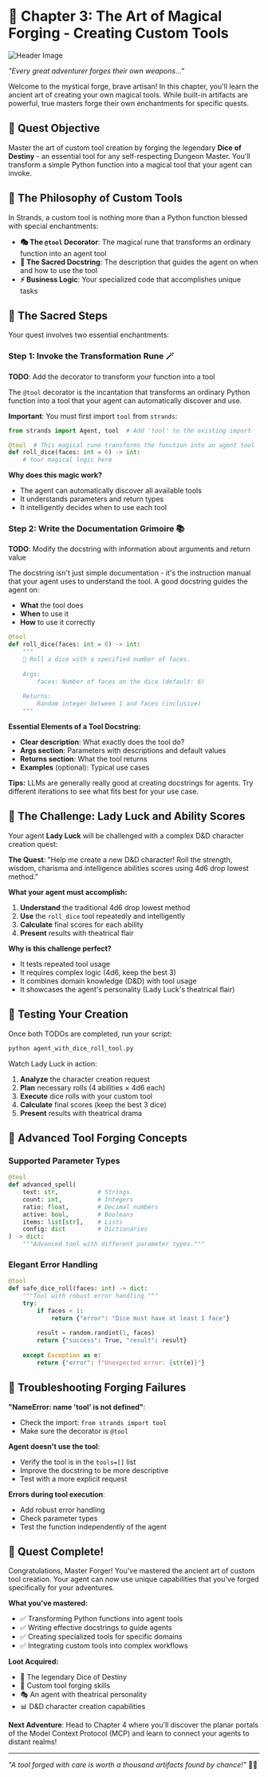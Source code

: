 # 🔨 Chapter 3: The Art of Magical Forging - Creating Custom Tools

![Header Image](../images/header4.jpeg)

_"Every great adventurer forges their own weapons..."_

Welcome to the mystical forge, brave artisan! In this chapter, you'll learn the ancient art of creating your own magical tools. While built-in artifacts are powerful, true masters forge their own enchantments for specific quests.

## 🎯 Quest Objective

Master the art of custom tool creation by forging the legendary **Dice of Destiny** - an essential tool for any self-respecting Dungeon Master. You'll transform a simple Python function into a magical tool that your agent can invoke.

## 🔮 The Philosophy of Custom Tools

In Strands, a custom tool is nothing more than a Python function blessed with special enchantments:

- **🎭 The `@tool` Decorator**: The magical rune that transforms an ordinary function into an agent tool
- **📜 The Sacred Docstring**: The description that guides the agent on when and how to use the tool
- **⚡ Business Logic**: Your specialized code that accomplishes unique tasks

## 📜 The Sacred Steps

Your quest involves two essential enchantments:

### Step 1: Invoke the Transformation Rune 🪄
**TODO**: Add the decorator to transform your function into a tool

The `@tool` decorator is the incantation that transforms an ordinary Python function into a tool that your agent can automatically discover and use.

**Important**: You must first import `tool` from `strands`:

```python
from strands import Agent, tool  # Add 'tool' to the existing import

@tool  # This magical rune transforms the function into an agent tool
def roll_dice(faces: int = 6) -> int:
    # Your magical logic here
```

**Why does this magic work?**
- The agent can automatically discover all available tools
- It understands parameters and return types
- It intelligently decides when to use each tool

### Step 2: Write the Documentation Grimoire 📚
**TODO**: Modify the docstring with information about arguments and return value

The docstring isn't just simple documentation - it's the instruction manual that your agent uses to understand the tool. A good docstring guides the agent on:

- **What** the tool does
- **When** to use it
- **How** to use it correctly

```python
@tool
def roll_dice(faces: int = 6) -> int:
    """
    🎲 Roll a dice with a specified number of faces.
    
    Args:
        faces: Number of faces on the dice (default: 6)
        
    Returns:
        Random integer between 1 and faces (inclusive)
    """
```

**Essential Elements of a Tool Docstring:**
- **Clear description**: What exactly does the tool do?
- **Args section**: Parameters with descriptions and default values
- **Returns section**: What the tool returns
- **Examples** (optional): Typical use cases

**Tips:** LLMs are generally really good at creating docstrings for agents. Try different iterations to see what fits best for your use case.

## 🎲 The Challenge: Lady Luck and Ability Scores

Your agent **Lady Luck** will be challenged with a complex D&D character creation quest:

**The Quest**: "Help me create a new D&D character! Roll the strength, wisdom, charisma and intelligence abilities scores using 4d6 drop lowest method."

**What your agent must accomplish:**
1. **Understand** the traditional 4d6 drop lowest method
2. **Use** the `roll_dice` tool repeatedly and intelligently
3. **Calculate** final scores for each ability
4. **Present** results with theatrical flair

**Why is this challenge perfect?**
- It tests repeated tool usage
- It requires complex logic (4d6, keep the best 3)
- It combines domain knowledge (D&D) with tool usage
- It showcases the agent's personality (Lady Luck's theatrical flair)

## 🔧 Testing Your Creation

Once both TODOs are completed, run your script:

```bash
python agent_with_dice_roll_tool.py
```

Watch Lady Luck in action:
1. **Analyze** the character creation request
2. **Plan** necessary rolls (4 abilities × 4d6 each)
3. **Execute** dice rolls with your custom tool
4. **Calculate** final scores (keep the best 3 dice)
5. **Present** results with theatrical drama

## 🌟 Advanced Tool Forging Concepts

### Supported Parameter Types
```python
@tool
def advanced_spell(
    text: str,           # Strings
    count: int,          # Integers
    ratio: float,        # Decimal numbers
    active: bool,        # Booleans
    items: list[str],    # Lists
    config: dict         # Dictionaries
) -> dict:
    """Advanced tool with different parameter types."""
```

### Elegant Error Handling
```python
@tool
def safe_dice_roll(faces: int) -> dict:
    """Tool with robust error handling."""
    try:
        if faces < 1:
            return {"error": "Dice must have at least 1 face"}
        
        result = random.randint(1, faces)
        return {"success": True, "result": result}
    
    except Exception as e:
        return {"error": f"Unexpected error: {str(e)}"}
```

## 🚨 Troubleshooting Forging Failures

**"NameError: name 'tool' is not defined"**:
- Check the import: `from strands import tool`
- Make sure the decorator is `@tool`

**Agent doesn't use the tool**:
- Verify the tool is in the `tools=[]` list
- Improve the docstring to be more descriptive
- Test with a more explicit request

**Errors during tool execution**:
- Add robust error handling
- Check parameter types
- Test the function independently of the agent

## 🎉 Quest Complete!

Congratulations, Master Forger! You've mastered the ancient art of custom tool creation. Your agent can now use unique capabilities that you've forged specifically for your adventures.

**What you've mastered:**
- ✅ Transforming Python functions into agent tools
- ✅ Writing effective docstrings to guide agents
- ✅ Creating specialized tools for specific domains
- ✅ Integrating custom tools into complex workflows

**Loot Acquired:**
- 🎲 The legendary Dice of Destiny
- 🔨 Custom tool forging skills
- 🎭 An agent with theatrical personality
- 📊 D&D character creation capabilities

**Next Adventure**: Head to Chapter 4 where you'll discover the planar portals of the Model Context Protocol (MCP) and learn to connect your agents to distant realms!

---

_"A tool forged with care is worth a thousand artifacts found by chance!"_ 🔨✨